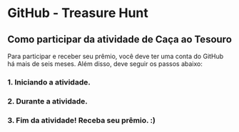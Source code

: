 # GitHub - Treasure Hunt 

## Como participar da atividade de Caça ao Tesouro

Para participar e receber seu prêmio, você deve ter uma conta do GitHub há mais de seis meses. Além disso, deve seguir os passos abaixo:

### 1. Iniciando a atividade.

### 2. Durante a atividade.

### 3. Fim da atividade! Receba seu prêmio. :)
